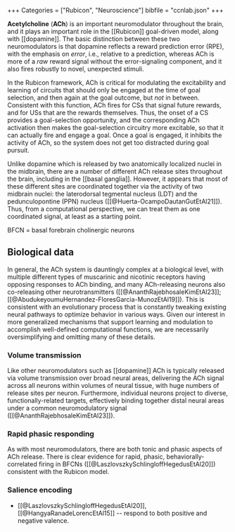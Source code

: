 +++
Categories = ["Rubicon", "Neuroscience"]
bibfile = "ccnlab.json"
+++

**Acetylcholine** (**ACh**) is an important neuromodulator throughout the brain, and it plays an important role in the [[Rubicon]] goal-driven model, along with [[dopamine]]. The basic distinction between these two neuromodulators is that dopamine reflects a reward prediction error (RPE), with the emphasis on _error_, i.e., relative to a prediction, whereas ACh is more of a _raw_ reward signal without the error-signaling component, and it also fires robustly to novel, unexpected stimuli.

In the Rubicon framework, ACh is critical for modulating the excitability and learning of circuits that should only be engaged at the time of goal selection, and then again at the goal outcome, but _not_ in between. Consistent with this function, ACh fires for CSs that signal future rewards, and for USs that are the rewards themselves. Thus, the onset of a CS provides a goal-selection opportunity, and the corresponding ACh activation then makes the goal-selection circuitry more excitable, so that it can actually fire and engage a goal. Once a goal is engaged, it inhibits the activity of ACh, so the system does not get too distracted during goal pursuit.

Unlike dopamine which is released by two anatomically localized nuclei in the midbrain, there are a number of different ACh release sites throughout the brain, including in the [[basal ganglia]]. However, it appears that most of these different sites are coordinated together via the activity of two midbrain nuclei: the  laterodorsal tegmental nucleus (LDT) and the pedunculopontine (PPN) nucleus ([[@Huerta-OcampoDautanGutEtAl21]]). Thus, from a computational perspective, we can treat them as one coordinated signal, at least as a starting point.

BFCN = basal forebrain cholinergic neurons

## Biological data

In general, the ACh system is dauntingly complex at a biological level, with multiple different types of muscarinic and nicotinic receptors having opposing responses to ACh binding, and many ACh-releasing neurons also co-releasing other neurotransmitters ([[@AnanthRajebhosaleKimEtAl23]]; [[@AbudukeyoumuHernandez-FloresGarcia-MunozEtAl19]]). This is consistent with an evolutionary process that is constantly tweaking existing neural pathways to optimize behavior in various ways. Given our interest in more generalized mechanisms that support learning and modulation to accomplish well-defined computational functions, we are necessarily oversimplifying and omitting many of these details.

### Volume transmission

Like other neuromodulators such as [[dopamine]] ACh is typically released via volume transmission over broad neural areas, delivering the ACh signal across all neurons within volumes of neural tissue, with huge numbers of release sites per neuron. Furthermore, individual neurons project to diverse, functionally-related targets, effectively binding together distal neural areas under a common neuromodulatory signal ([[@AnanthRajebhosaleKimEtAl23]]).

### Rapid phasic responding

As with most neuromodulators, there are both tonic and phasic aspects of ACh release. There is clear evidence for rapid, phasic, behaviorally-correlated firing in BFCNs ([[@LaszlovszkySchlingloffHegedusEtAl20]]) consistent with the Rubicon model.

### Salience encoding

* [[@LaszlovszkySchlingloffHegedusEtAl20]], [[@HangyaRanadeLorencEtAl15]] -- respond to both positive and negative valence.


